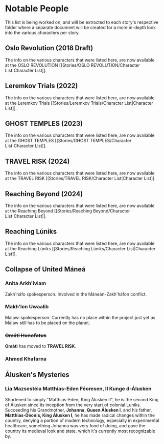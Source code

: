 # Notable People
This list is being worked on, and will be extracted to each story's respective folder where a separate document will be created for a more in-depth look into the various characters per story.

## Oslo Revolution (2018 Draft)
The info on the various characters that were listed here, are now available at the OSLO REVOLUTION [[Stories/OSLO REVOLUTION/Character List|Character List]].

## Leremkov Trials (2022)
The info on the various characters that were listed here, are now available at the Leremkov Trials [[Stories/Leremkov Trials/Character List|Character List]].

## GHOST TEMPLES (2023)
The info on the various characters that were listed here, are now available at the GHOST TEMPLES [[Stories/GHOST TEMPLES/Character List|Character List]].

## TRAVEL RISK (2024)
The info on the various characters that were listed here, are now available at the TRAVEL RISK [[Stories/TRAVEL RISK/Character List|Character List]].

## Reaching Beyond (2024)
The info on the various characters that were listed here, are now available at the Reaching Beyond [[Stories/Reaching Beyond/Character List|Character List]].

## Reaching Lúniks
The info on the various characters that were listed here, are now available at the Reaching Lúniks [[Stories/Reaching Lúniks/Character List|Character List]].

## Collapse of United Máneá
### Anita Arkh'ivlam
Zakh'háfo spokesperson. Involved in the Máneán-Zakh'háfon conflict.  
### Makh'lon Uwaalib 
Malawi spokesperson. Currently has no place within the project just yet as Malaw still has to be placed on the planet.  
### ~~Omáti Honofatus~~
**Omáti** has moved to **TRAVEL RISK**.
### Ahmed Khafarna

## Álusken's Mysteries
### Lia Mazsestéia Matthias-Eden Féoresen, II Kunge d-Álusken
Shortened to simply "Matthias-Eden, King Álusken II", he is the second King of Álusken since its inception from the very start of colonial Luniks. Succeeding his Grandmother, **Johanna, Queen Álusken I**, and his father, **Matthias-Déonis, King Álusken I**, he has made radical changes within the country, denying a portion of modern technology, especially in experimental healthcare, something Johanna was very fond of doing, and gave the country its medieval look and state, which it's currently most recognizable by. 


